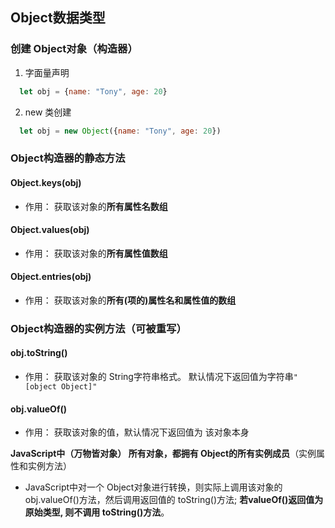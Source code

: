 ## Object数据类型
### 创建 Object对象（构造器）
1. 字面量声明
```js
  let obj = {name: "Tony", age: 20}
```
2. new 类创建
```js
  let obj = new Object({name: "Tony", age: 20})
```

### Object构造器的静态方法
#### Object.keys(obj)
* 作用： 获取该对象的**所有属性名数组**
#### Object.values(obj)
* 作用： 获取该对象的**所有属性值数组**
#### Object.entries(obj)
* 作用： 获取该对象的**所有(项的)属性名和属性值的数组**

### Object构造器的实例方法（可被重写）
#### obj.toString()
* 作用： 获取该对象的 String字符串格式。 默认情况下返回值为字符串```"[object Object]"```
#### obj.valueOf()
* 作用： 获取该对象的值，默认情况下返回值为 该对象本身

**JavaScript中（万物皆对象） 所有对象，都拥有 Object的所有实例成员**（实例属性和实例方法）

* JavaScript中对一个 Object对象进行转换，则实际上调用该对象的 obj.valueOf()方法，然后调用返回值的 toString()方法; **若valueOf()返回值为原始类型, 则不调用 toString()方法**。